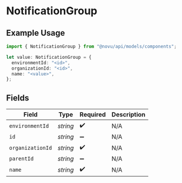 # NotificationGroup

## Example Usage

```typescript
import { NotificationGroup } from "@novu/api/models/components";

let value: NotificationGroup = {
  environmentId: "<id>",
  organizationId: "<id>",
  name: "<value>",
};
```

## Fields

| Field              | Type               | Required           | Description        |
| ------------------ | ------------------ | ------------------ | ------------------ |
| `environmentId`    | *string*           | :heavy_check_mark: | N/A                |
| `id`               | *string*           | :heavy_minus_sign: | N/A                |
| `organizationId`   | *string*           | :heavy_check_mark: | N/A                |
| `parentId`         | *string*           | :heavy_minus_sign: | N/A                |
| `name`             | *string*           | :heavy_check_mark: | N/A                |